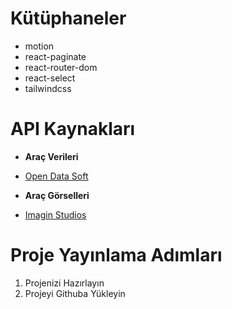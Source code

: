 # Kütüphaneler

- motion
- react-paginate
- react-router-dom
- react-select
- tailwindcss

# API Kaynakları

- **Araç Verileri**
- [Open Data Soft](https://public.opendatasoft.com/explore/dataset/all-vehicles-model/table/?sort=modifiedon)

- **Araç Görselleri**
- [Imagin Studios](https://docs.imagin.studio/)

# Proje Yayınlama Adımları

1. Projenizi Hazırlayın
2. Projeyi Githuba Yükleyin
